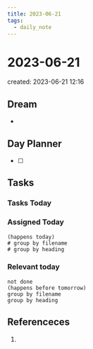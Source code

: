 ```yaml
---
title: 2023-06-21
tags:
  - daily_note
---
```


# 2023-06-21
created: 2023-06-21 12:16

## Dream
-

## Day Planner
- [ ] 

## Tasks


### Tasks Today


### Assigned Today
```tasks
(happens today)
# group by filename
# group by heading
```

### Relevant today
```tasks
not done
(happens before tomorrow)
group by filename
group by heading
```

## Referenceces
1. 